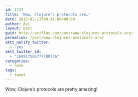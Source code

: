 ```yaml
---
id: 1737
title: 'Wow, Clojure’s protocols are…'
date: 2012-02-13T00:41:00+00:00
author: Avi
layout: post
guid: http://aviflax.com/post/wow-clojures-protocols-are/
permalink: /post/wow-clojures-protocols-are/
aktt_notify_twitter:
  - 'yes'
aktt_twitter_id:
  - "168917565777780736"
categories:
  - none
tags:
  - tweet
---
```

Wow, Clojure’s protocols are pretty amazing!